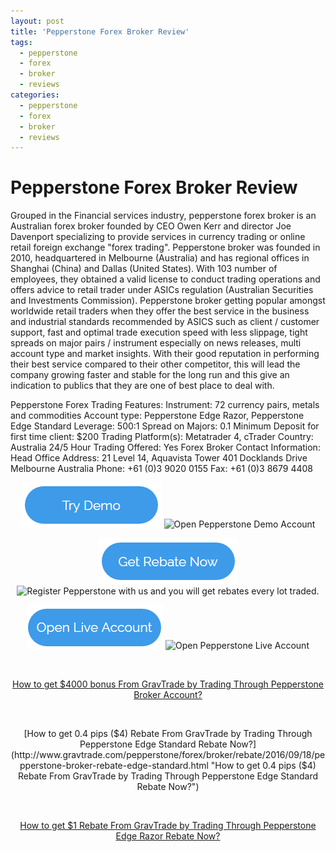 ```yaml
---
layout: post
title: 'Pepperstone Forex Broker Review'
tags:
  - pepperstone
  - forex
  - broker
  - reviews
categories:
  - pepperstone
  - forex
  - broker
  - reviews
---
```

# Pepperstone Forex Broker Review

Grouped in the Financial services industry, pepperstone forex broker is an Australian forex broker founded by CEO Owen Kerr and director Joe Davenport specializing to provide services in currency trading or online retail foreign exchange "forex trading". Pepperstone broker was founded in 2010, headquartered in Melbourne (Australia) and has regional offices in Shanghai (China) and Dallas (United States). With 103 number of employees, they obtained a valid license to conduct trading operations and offers advice to retail trader under ASICs regulation (Australian Securities and Investments Commission). Pepperstone broker getting popular amongst worldwide retail traders when they offer the best service in the business and industrial standards recommended by ASICS such as client / customer support, fast and optimal trade execution speed with less slippage, tight spreads on major pairs / instrument especially on news releases, multi account type and market insights. With their good reputation in performing their best service compared to their other competitor, this will lead the company growing faster and stable for the long run and this give an indication to publics that they are one of best place to deal with.

Pepperstone Forex Trading Features:
Instrument: 72 currency pairs, metals and commodities
Account type: Pepperstone Edge Razor, Pepperstone Edge Standard
Leverage: 500:1
Spread on Majors: 0.1
Minimum Deposit for first time client: $200 
Trading Platform(s): Metatrader 4, cTrader
Country: Australia
24/5 Hour Trading Offered: Yes
Forex Broker Contact Information:
Head Office Address: 21 Level 14, Aquavista Tower 401 Docklands Drive Melbourne Australia
Phone: +61 (0)3 9020 0155
Fax: +61 (0)3 8679 4408

<div align="center">


<a href="https://pepperstone.com/?a_aid=pro"><img alt="Open Pepperstone Demo Account" height="72" src="/static/img/button/try-demo-now.PNG" title="Open Pepperstone Demo Account" width="225"></a>
<img alt="Open Pepperstone Demo Account" height="1" src="https://pepperstone.com/ib/scripts/imp.php?a_aid=pro" style="border:0" width="1">

<a href="http://www.gravtrade.com/pepperstone/forex/broker/rebate/2016/09/16/pepperstone-broker-rebate.html"><img alt="Register Pepperstone with us and you will get rebates every lot traded." height="73" src="/static/img/button/get-rebate-now.PNG" title="Register Pepperstone with us and you will get rebates every lot traded." width="221"></a>
<img alt="Register Pepperstone with us and you will get rebates every lot traded." height="1" src="https://pepperstone.com/ib/scripts/imp.php?a_aid=pro" style="border:0" width="1">

<a href="https://pepperstone.com/?a_aid=pro"><img alt="Open Pepperstone Live Account" height="70" src="/static/img/button/open-live-account-now.PNG" title="Open Pepperstone Live Account" width="218"></a>
<img alt="Open Pepperstone Live Account" height="1" src="https://pepperstone.com/ib/scripts/imp.php?a_aid=pro" style="border:0" width="1">

<br>

[How to get $4000 bonus From GravTrade by Trading Through Pepperstone Broker Account?](http://www.gravtrade.com/pepperstone/forex/broker/bonus/2016/09/18/pepperstone-broker-bonus.html "How to get $4000 bonus From GravTrade by Trading Through Pepperstone Broker Account?")

<br>

[How to get 0.4 pips ($4) Rebate From GravTrade by Trading Through Pepperstone Edge Standard Rebate Now?](http://www.gravtrade.com/pepperstone/forex/broker/rebate/2016/09/18/pepperstone-broker-rebate-edge-standard.html "How to get 0.4 pips ($4) Rebate From GravTrade by Trading Through Pepperstone Edge Standard Rebate Now?")

<br>

[How to get $1 Rebate From GravTrade by Trading Through Pepperstone Edge Razor Rebate Now?](http://www.gravtrade.com/pepperstone/forex/broker/rebate/2016/09/16/pepperstone-broker-rebate.html "How to get $1 Rebate From GravTrade by Trading Through Pepperstone Edge Razor Rebate Now?")
</div>
